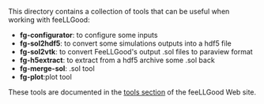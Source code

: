 This directory contains a collection of tools that can be useful when
working with feeLLGood:

* **fg-configurator**: to configure some inputs
* **fg-sol2hdf5**: to convert some simulations outputs into a hdf5 file
* **fg-sol2vtk**: to convert FeeLLGood's output .sol files to paraview format
* **fg-h5extract**: to extract from a hdf5 archive some .sol back
* **fg-merge-sol**: .sol tool
* **fg-plot**:plot tool

These tools are documented in the [tools section][] of the feeLLGood Web
site.

[tools section]: https://feellgood.neel.cnrs.fr/tools.html
